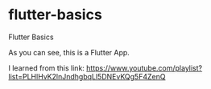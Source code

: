 # flutter-basics
Flutter Basics

As you can see, this is a Flutter App.

I learned from this link:
https://www.youtube.com/playlist?list=PLHlHvK2lnJndhgbqLl5DNEvKQg5F4ZenQ
